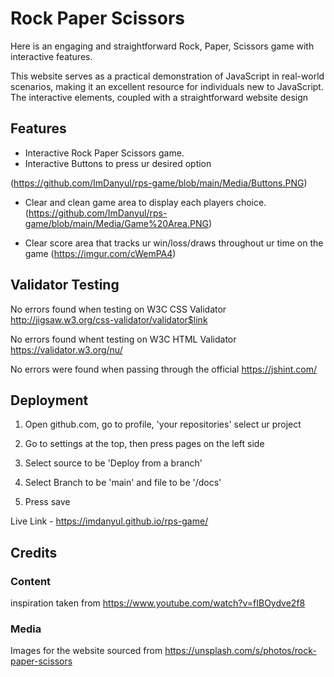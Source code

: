 # Rock Paper Scissors

Here is an engaging and straightforward Rock, Paper, Scissors game with interactive features.

This website serves as a practical demonstration of JavaScript in real-world scenarios, making it an excellent resource for individuals new to JavaScript. The interactive elements, coupled with a straightforward website design

## Features

- Interactive Rock Paper Scissors game.
- Interactive Buttons to press ur desired option

(https://github.com/ImDanyul/rps-game/blob/main/Media/Buttons.PNG)

- Clear and clean game area to display each players choice.
(https://github.com/ImDanyul/rps-game/blob/main/Media/Game%20Area.PNG)

- Clear score area that tracks ur win/loss/draws throughout ur time on the game
(<https://imgur.com/cWemPA4>)

## Validator Testing

No errors found when testing on W3C CSS Validator <http://jigsaw.w3.org/css-validator/validator$link>

No errors found whent testing on W3C HTML Validator  <https://validator.w3.org/nu/>

No errors were found when passing through the official  <https://jshint.com/>

## Deployment

1. Open github.com, go to profile, 'your repositories' select ur project

2. Go to settings at the top, then press pages on the left side

3. Select source to be 'Deploy from a branch'

4. Select Branch to be 'main' and file to be '/docs'

5. Press save

Live Link - <https://imdanyul.github.io/rps-game/>

## Credits


### Content

inspiration taken from <https://www.youtube.com/watch?v=fIBOydve2f8>

### Media

Images for the website sourced from <https://unsplash.com/s/photos/rock-paper-scissors>
